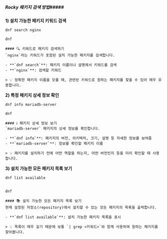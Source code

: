 ##### Rocky 패키지 검색 방법#####

**1) 설치 가능한 패키지 키워드 검색**

```bash
dnf search nginx
```

```tech
dnf
```

```desc
#### 🔍 키워드로 패키지 검색하기
`nginx`라는 키워드가 포함된 설치 가능한 패키지를 검색합니다.

- **`dnf search`**: 패키지 이름이나 설명에서 키워드를 검색
- **`nginx`**: 검색할 키워드

> 💡 정확한 패키지 이름을 모를 때, 관련된 키워드로 원하는 패키지를 찾을 수 있어 매우 유용합니다.
```

**2) 특정 패키지 상세 정보 확인**

```bash
dnf info mariadb-server
```

```tech
dnf
```

```desc
#### ℹ️ 패키지 상세 정보 보기
`mariadb-server` 패키지의 상세 정보를 확인합니다.

- **`dnf info`**: 패키지의 버전, 아키텍처, 크기, 설명 등 자세한 정보를 보여줌
- **`mariadb-server`**: 정보를 확인할 패키지 이름

> 💡 패키지를 설치하기 전에 어떤 역할을 하는지, 어떤 버전인지 등을 미리 확인할 때 사용합니다.
```

**3) 설치 가능한 모든 패키지 목록 보기**

```bash
dnf list available
```
```no-err-check
```

```tech
dnf
```

```desc
#### 📚 설치 가능한 모든 패키지 목록 보기
현재 설정된 저장소(repository)에서 설치할 수 있는 모든 패키지의 목록을 출력합니다.

- **`dnf list available`**: 설치 가능한 패키지 목록을 표시

> 💡 목록이 매우 길기 때문에 보통 `| grep <키워드>`와 함께 사용하여 원하는 패키지를 찾아봅니다.
```
